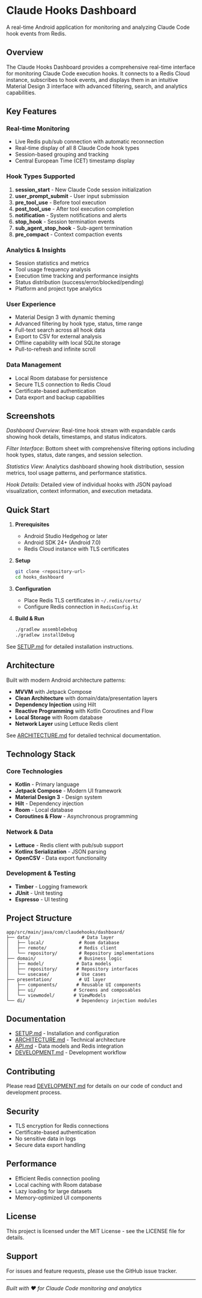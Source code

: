 # Claude Hooks Dashboard

A real-time Android application for monitoring and analyzing Claude Code hook events from Redis.

## Overview

The Claude Hooks Dashboard provides a comprehensive real-time interface for monitoring Claude Code execution hooks. It connects to a Redis Cloud instance, subscribes to hook events, and displays them in an intuitive Material Design 3 interface with advanced filtering, search, and analytics capabilities.

## Key Features

### Real-time Monitoring
- Live Redis pub/sub connection with automatic reconnection
- Real-time display of all 8 Claude Code hook types
- Session-based grouping and tracking
- Central European Time (CET) timestamp display

### Hook Types Supported
1. **session_start** - New Claude Code session initialization
2. **user_prompt_submit** - User input submission
3. **pre_tool_use** - Before tool execution
4. **post_tool_use** - After tool execution completion
5. **notification** - System notifications and alerts
6. **stop_hook** - Session termination events
7. **sub_agent_stop_hook** - Sub-agent termination
8. **pre_compact** - Context compaction events

### Analytics & Insights
- Session statistics and metrics
- Tool usage frequency analysis
- Execution time tracking and performance insights
- Status distribution (success/error/blocked/pending)
- Platform and project type analytics

### User Experience
- Material Design 3 with dynamic theming
- Advanced filtering by hook type, status, time range
- Full-text search across all hook data
- Export to CSV for external analysis
- Offline capability with local SQLite storage
- Pull-to-refresh and infinite scroll

### Data Management
- Local Room database for persistence
- Secure TLS connection to Redis Cloud
- Certificate-based authentication
- Data export and backup capabilities

## Screenshots

*Dashboard Overview*: Real-time hook stream with expandable cards showing hook details, timestamps, and status indicators.

*Filter Interface*: Bottom sheet with comprehensive filtering options including hook types, status, date ranges, and session selection.

*Statistics View*: Analytics dashboard showing hook distribution, session metrics, tool usage patterns, and performance statistics.

*Hook Details*: Detailed view of individual hooks with JSON payload visualization, context information, and execution metadata.

## Quick Start

1. **Prerequisites**
   - Android Studio Hedgehog or later
   - Android SDK 24+ (Android 7.0)
   - Redis Cloud instance with TLS certificates

2. **Setup**
   ```bash
   git clone <repository-url>
   cd hooks_dashboard
   ```

3. **Configuration**
   - Place Redis TLS certificates in `~/.redis/certs/`
   - Configure Redis connection in `RedisConfig.kt`

4. **Build & Run**
   ```bash
   ./gradlew assembleDebug
   ./gradlew installDebug
   ```

See [SETUP.md](SETUP.md) for detailed installation instructions.

## Architecture

Built with modern Android architecture patterns:
- **MVVM** with Jetpack Compose
- **Clean Architecture** with domain/data/presentation layers
- **Dependency Injection** using Hilt
- **Reactive Programming** with Kotlin Coroutines and Flow
- **Local Storage** with Room database
- **Network Layer** using Lettuce Redis client

See [ARCHITECTURE.md](ARCHITECTURE.md) for detailed technical documentation.

## Technology Stack

### Core Technologies
- **Kotlin** - Primary language
- **Jetpack Compose** - Modern UI framework
- **Material Design 3** - Design system
- **Hilt** - Dependency injection
- **Room** - Local database
- **Coroutines & Flow** - Asynchronous programming

### Network & Data
- **Lettuce** - Redis client with pub/sub support
- **Kotlinx Serialization** - JSON parsing
- **OpenCSV** - Data export functionality

### Development & Testing
- **Timber** - Logging framework
- **JUnit** - Unit testing
- **Espresso** - UI testing

## Project Structure

```
app/src/main/java/com/claudehooks/dashboard/
├── data/                   # Data layer
│   ├── local/             # Room database
│   ├── remote/            # Redis client
│   └── repository/        # Repository implementations
├── domain/                # Business logic
│   ├── model/            # Data models
│   ├── repository/       # Repository interfaces
│   └── usecase/          # Use cases
├── presentation/          # UI layer
│   ├── components/       # Reusable UI components
│   ├── ui/              # Screens and composables
│   └── viewmodel/       # ViewModels
└── di/                   # Dependency injection modules
```

## Documentation

- [SETUP.md](SETUP.md) - Installation and configuration
- [ARCHITECTURE.md](ARCHITECTURE.md) - Technical architecture
- [API.md](API.md) - Data models and Redis integration
- [DEVELOPMENT.md](DEVELOPMENT.md) - Development workflow

## Contributing

Please read [DEVELOPMENT.md](DEVELOPMENT.md) for details on our code of conduct and development process.

## Security

- TLS encryption for Redis connections
- Certificate-based authentication
- No sensitive data in logs
- Secure data export handling

## Performance

- Efficient Redis connection pooling
- Local caching with Room database
- Lazy loading for large datasets
- Memory-optimized UI components

## License

This project is licensed under the MIT License - see the LICENSE file for details.

## Support

For issues and feature requests, please use the GitHub issue tracker.

---

*Built with ❤️ for Claude Code monitoring and analytics*